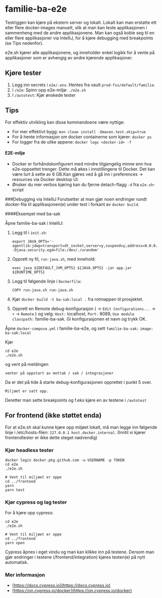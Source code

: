 # familie-ba-e2e

Testriggen kan kjøre på ekstern server og lokalt. Lokalt kan man erstatte ett eller flere docker-images manuelt, slik at man kan teste applikasjonen i sammenheng med de andre applikasjonene. Man kan også koble seg til en eller flere applikasjoner via IntelliJ, for å kjøre debugging med breakpoints (se Tips nedenfor).

e2e.sh kjører alle applikasjonene, og inneholder enkel logikk for å vente på applikasjoner som er avhengig av andre kjørende applikasjoner. 

## Kjøre tester
1. Legg inn secrets i `e2e/.env`. Hentes fra vault `prod-fss/default/familie`.
2. I `/e2e`: Spinn opp e2e-miljø: `./e2e.sh`
3. I `/autotest`: Kjør ønskede tester

## Tips

For effektiv utvikling kan disse kommandoene være nyttige:

- For mer effektivt bygg: `mvn clean install -Dmaven.test.skip=true`
- For å hente informasjon om docker containerne som kjører: `docker ps`
- For logger fra de ulike appene: `docker logs <docker-id> -f`

#### E2E-miljø
- Docker er forhåndskonfigurert med mindre tilgjengelig minne enn hva e2e-oppsettet trenger. Dette må økes i innstillingene til Docker. Det kan være lurt å sette av 6 GB.Kan gjøres ved å gå inn i preferences -> resources via Docker desktop UI.
- Ønsker du mer verbos kjøring kan du fjerne detach-flagg `-d` fra `e2e.sh`-script

###Debugging via IntelliJ
Forutsetter at man gjør noen endringer rundt docker-fila til applikasjonen(e) under test i forkant av `docker build`.

####Eksempel med ba-sak

Åpne familie-ba-sak i IntelliJ:
1. Legg til i `init.sh`:
    ```shell
    export JAVA_OPTS='-agentlib:jdwp=transport=dt_socket,server=y,suspend=y,address=0.0.0.0:8089 -Djava.security.egd=file:/dev/./urandom'
    ```
2. Opprett ny fil, `run-java.sh`, med innehold:
    ```shell
    exec java ${DEFAULT_JVM_OPTS} ${JAVA_OPTS} -jar app.jar ${RUNTIME_OPTS}
   ```
3. Legg til følgende linje i `Dockerfile`:
    ```shell
    COPY run-java.sh run-java.sh
    ```
4. Kjør `docker build -t ba-sak:local .` fra rotmappen til prosjektet.

5. Opprett en Remote debug-konfigurasjon ( -> `Edit Configurations...` -> `+` -> `Remote` )
    og velg: `Host:` localhost, `Port:` 8089, `Use module classpath:` familie-ba-sak. Gi konfigurasjonen et navn og trykk OK.

Åpne `docker-compose.yml` i familie-ba-e2e, og sett `familie-ba-sak:` `image: ba-sak:local` 

Kjør
```shell
cd e2e
./e2e.sh
```
og vent på meldingen
```shell
venter på oppstart av mottak / sak / integrasjoner
```
Da er det på tide å starte debug-konfigurasjonen opprettet i punkt 5 over.

```shell
Miljøet er satt opp.
```
Deretter man sette breakpoints og f.eks kjøre en av testene i `/autotest`

## For frontend (ikke støttet enda)

For at e2e.sh skal kunne kjøre opp miljøet lokalt, må man legge inn følgende linje i /etc/hosts-filen: `127.0.0.1 host.docker.internal`. (Inntil vi kjører frontendtester er ikke dette steget nødvendig)

### Kjør headless tester

```shell
docker login docker.pkg.github.com -u USERNAME -p TOKEN
cd e2e
./e2e.sh

# Vent til miljøet er oppe
cd ../frontend
yarn
yarn test
```

### Kjør cypress og lag tester

For å kjøre opp cypress:

```shell
cd e2e
./e2e.sh

# Vent til miljøet er oppe
cd ../frontend
yarn open
```

Cypress åpnes i eget vindu og man kan klikke inn på testene. Dersom man gjør endringer i testene (/frontend/integration) kjøres testen(e) på nytt automatisk.

### Mer informasjon

- [https://docs.cypress.io](https://docs.cypress.io)
- [https://on.cypress.io/docker](https://on.cypress.io/docker)

